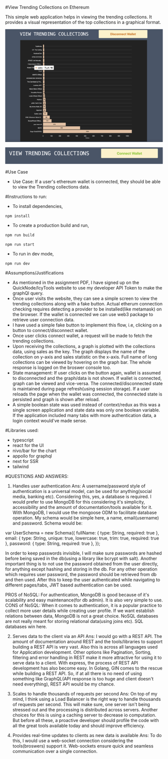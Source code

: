 #View Trending Collections on Ethereum

This simple web application helps in viewing the trending collections. It provides a visual representation of the top collections in a graphical format.

![Alt text](/screenshots/Connected.png?raw=true "Wallet Connected")

![Alt text](/screenshots/Disconnected.png?raw=true "Wallet Disconnected")

#Use Case

- Use Case: If a user's ethereum wallet is connected, they should be able to view the Trending collections data.

#Instructions to run:

- To install dependencies,

```
npm install
```

- To create a production build and run,

```
npm run build
```

```
npm run start
```

- To run in dev mode,

```
npm run dev
```

#Assumptions/Justifications

- As mentioned in the assignment PDF, I have signed up on the QuickNode/IcyTools website to use my developer API Token to make the graphQl query.
- Once user visits the website, they can see a simple screen to view the trending collections along with a fake button. Actual etherum connection checking requires detecting a provider to be installed(like metamask) on the browser. If the wallet is connected we can use web3 package to retrieve user connection data.
- I have used a simple fake button to implement this flow, i.e, clicking on a button to connect/disconnect wallet.
- Once user clicks connect wallet, a request will be made to fetch the trending collections.
- Upon receiving the collections, a graph is plotted with the collections data, using sales as the key. The graph displays the name of the collection on y-axis and sales statistic on the x-axis. Full name of long collections can be viewed by hovering on the graph bar. The whole response is logged on the broswer console too.
- State management: If user clicks on the button again, wallet is assumed to disconnected and the graph/data is not shown. If wallet is connected, graph can be viewed and vice-versa. The connected/disconnected state is maintained during page refresh(using session storage). If a user reloads the page when the wallet was connected, the connected state is persisted and graph is shown after reload.
- A simple boolean state was used instead of context/redux as this was a single screen application and state data was only one boolean variable. If the application included many tabs with more authentication data, a login context would've made sense.

#Libraries used:

- typescript
- react for the UI
- nivo/bar for the chart
- appollo for graphql
- next for SSR
- tailwind

#QUESTIONS AND ANSWERS:

1. Handles user authentication
   Ans: A username/password style of authentication is a universal model, can be used for anything(social media, banking etc). Considering this, yes, a database is required. I would prefer to use MongoDB for this considering it's simplicity, accessibility and the amount of documentation/tools available for it. With MongoDB, I would use the mongoose ODM to facilitate database operation. My schema would be simple here, a name, email(username) and password. Schema would be:

var UserSchema = new Schema({
fullName: {
type: String,
required: true
},
email: {
type: String,
unique: true,
lowercase: true,
trim: true,
required: true
},
password: {
type: String,
required: true
},
});

In order to keep passwords invisible, I will make sure passwords are hashed before being saved in the db(using a library like bcrypt with salt). Another important thing is to not use the password obtained from the user directly, for anything except hashing and storing in the db. For any other operation which requires user password, the password should be retrieved from db and then used. After this to keep the user authenticated while navigating to different pages/tabs, JWT based authentication can be used.

PROS of NoSQL: For authentication, MongoDB is good because of it's scalability and easy maintenance(for db admin). It is also very simple to use.
CONS of NoSQL: When it comes to authentication, it is a popular practice to collect more user details while creating user profile. If we want establish relations between data, MongoDB is not a great choice. NoSQL databases are not really meant for storing relational data(using joins etc). SQL databases win here.

2. Serves data to the client via an API
   Ans: I would go with a REST API. The amount of documentation around REST and the tools/libraries to support building a REST API is very vast. Also this is across all languages used for Application development. Other options like Pagination, Sorting, filtering and error handling in REST make it more attractive for using it to serve data to a client.
   With express, the process of REST API development has also become easy. In Golang, GIN comes to the rescue while building a REST API. So, if at all there is no need of using something like GraphQL(API response is too huge and client doesn't need everything), REST API would be my chance.

3. Scales to handle thousands of requests per second
   Ans: On top of my mind, I think using a Load Balancer is the right way to handle thousands of requests per second. This will make sure, one server isn't being stressed out and the processing is distributed across servers.
   Another choices for this is using a caching server to decrease io computation. But before all these, a proactive developer should profile the code with all the great tools available today and should improve efficiency.

4. Provides real-time updates to clients as new data is available
   Ans: To do this, I would use a web-socket connection considering the tools(broswers) support it. Web-sockets ensure quick and seamless communication over a single connection.
